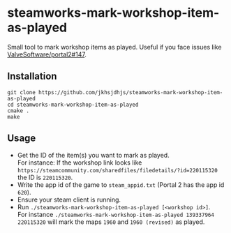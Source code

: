 # steamworks-mark-workshop-item-as-played
Small tool to mark workshop items as played.
Useful if you face issues like [ValveSoftware/portal2#147](https://github.com/ValveSoftware/portal2/issues/147).

## Installation
```
git clone https://github.com/jkhsjdhjs/steamworks-mark-workshop-item-as-played
cd steamworks-mark-workshop-item-as-played
cmake .
make
```

## Usage
- Get the ID of the item(s) you want to mark as played.  
For instance: If the workshop link looks like `https://steamcommunity.com/sharedfiles/filedetails/?id=220115320` the ID is `220115320`.
- Write the app id of the game to `steam_appid.txt` (Portal 2 has the app id `620`).
- Ensure your steam client is running.
- Run `./steamworks-mark-workshop-item-as-played [<workshop id>]`.  
For instance `./steamworks-mark-workshop-item-as-played 139337964 220115320` will mark the maps `1960` and `1960 (revised)` as played.
